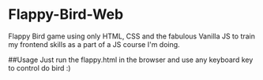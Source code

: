 # Flappy-Bird-Web
Flappy Bird game using only HTML, CSS and the fabulous Vanilla JS to train my frontend skills as a part of a JS course I'm doing.

##Usage
Just run the flappy.html in the browser and use any keyboard key to control do bird :)


